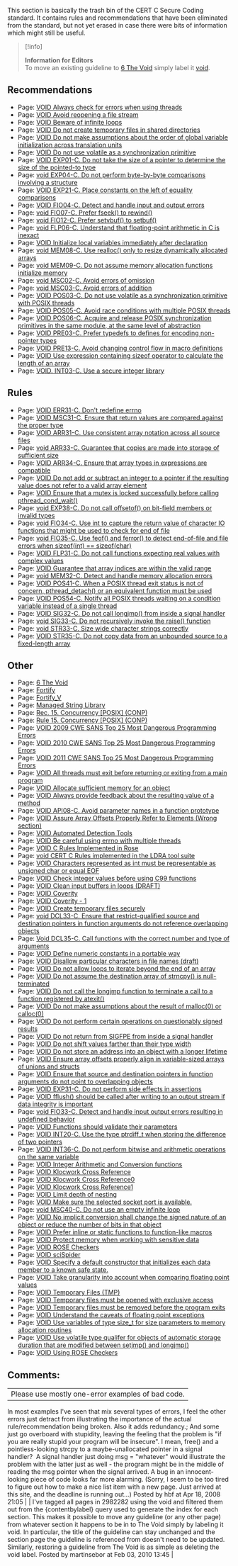 This section is basically the trash bin of the CERT C Secure Coding standard. It contains rules and recommendations that have been eliminated from the standard, but not yet erased in case there were bits of information which might still be useful.
> [!info]  
>
> **Information for Editors**  
> To move an existing guideline to [6 The Void](6%20The%20Void) simply label it [void](https://confluence/label/seccode/void).

## Recommendations
-   Page:
    [VOID Always check for errors when using threads](/confluence/display/c/VOID+Always+check+for+errors+when+using+threads)
-   Page:
    [VOID Avoid reopening a file stream](/confluence/display/c/VOID+Avoid+reopening+a+file+stream)
-   Page:
    [VOID Beware of infinite loops](/confluence/display/c/VOID+Beware+of+infinite+loops)
-   Page:
    [VOID Do not create temporary files in shared directories](/confluence/display/c/VOID+Do+not+create+temporary+files+in+shared+directories)
-   Page:
    [VOID Do not make assumptions about the order of global variable initialization across translation units](/confluence/display/c/VOID+Do+not+make+assumptions+about+the+order+of+global+variable+initialization+across+translation+units)
-   Page:
    [VOID Do not use volatile as a synchronization primitive](/confluence/display/c/VOID+Do+not+use+volatile+as+a+synchronization+primitive)
-   Page:
    [VOID EXP01-C. Do not take the size of a pointer to determine the size of the pointed-to type](/confluence/display/c/VOID+EXP01-C.+Do+not+take+the+size+of+a+pointer+to+determine+the+size+of+the+pointed-to+type)
-   Page:
    [void EXP04-C. Do not perform byte-by-byte comparisons involving a structure](/confluence/display/c/void+EXP04-C.+Do+not+perform+byte-by-byte+comparisons+involving+a+structure)
-   Page:
    [VOID EXP21-C. Place constants on the left of equality comparisons](/confluence/display/c/VOID+EXP21-C.+Place+constants+on+the+left+of+equality+comparisons)
-   Page:
    [VOID FIO04-C. Detect and handle input and output errors](/confluence/display/c/VOID+FIO04-C.+Detect+and+handle+input+and+output+errors)
-   Page:
    [void FIO07-C. Prefer fseek() to rewind()](../c/void%20FIO07-C_%20Prefer%20fseek__%20to%20rewind__)
-   Page:
    [void FIO12-C. Prefer setvbuf() to setbuf()](../c/void%20FIO12-C_%20Prefer%20setvbuf__%20to%20setbuf__)
-   Page:
    [void FLP06-C. Understand that floating-point arithmetic in C is inexact](/confluence/display/c/void+FLP06-C.+Understand+that+floating-point+arithmetic+in+C+is+inexact)
-   Page:
    [VOID Initialize local variables immediately after declaration](/confluence/display/c/VOID+Initialize+local+variables+immediately+after+declaration)
-   Page:
    [void MEM08-C. Use realloc() only to resize dynamically allocated arrays](/confluence/display/c/void+MEM08-C.+Use+realloc%28%29+only+to+resize+dynamically+allocated+arrays)
-   Page:
    [void MEM09-C. Do not assume memory allocation functions initialize memory](/confluence/display/c/void+MEM09-C.+Do+not+assume+memory+allocation+functions+initialize+memory)
-   Page:
    [void MSC02-C. Avoid errors of omission](/confluence/display/c/void+MSC02-C.+Avoid+errors+of+omission)
-   Page:
    [void MSC03-C. Avoid errors of addition](/confluence/display/c/void+MSC03-C.+Avoid+errors+of+addition)
-   Page:
    [VOID POS03-C. Do not use volatile as a synchronization primitive with POSIX threads](/confluence/display/c/VOID+POS03-C.+Do+not+use+volatile+as+a+synchronization+primitive+with+POSIX+threads)
-   Page:
    [VOID POS05-C. Avoid race conditions with multiple POSIX threads](/confluence/display/c/VOID+POS05-C.+Avoid+race+conditions+with+multiple+POSIX+threads)
-   Page:
    [VOID POS06-C. Acquire and release POSIX synchronization primitives in the same module, at the same level of abstraction](/confluence/display/c/VOID+POS06-C.+Acquire+and+release+POSIX+synchronization+primitives+in+the+same+module%2C+at+the+same+level+of+abstraction)
-   Page:
    [VOID PRE03-C. Prefer typedefs to defines for encoding non-pointer types](/confluence/display/c/VOID+PRE03-C.+Prefer+typedefs+to+defines+for+encoding+non-pointer+types)
-   Page:
    [VOID PRE13-C. Avoid changing control flow in macro definitions](/confluence/display/c/VOID+PRE13-C.+Avoid+changing+control+flow+in+macro+definitions)
-   Page:
    [VOID Use expression containing sizeof operator to calculate the length of an array](/confluence/display/c/VOID+Use+expression+containing+sizeof+operator+to+calculate+the+length+of+an+array)
-   Page:
    [VOID. INT03-C. Use a secure integer library](/confluence/display/c/VOID.+INT03-C.+Use+a+secure+integer+library)
## Rules
-   Page:
    [VOID ERR31-C. Don't redefine errno](/confluence/display/c/VOID++ERR31-C.+Don%27t+redefine+errno)
-   Page:
    [VOID MSC31-C. Ensure that return values are compared against the proper type](/confluence/display/c/VOID++MSC31-C.+Ensure+that+return+values+are+compared+against+the+proper+type)
-   Page:
    [VOID ARR31-C. Use consistent array notation across all source files](/confluence/display/c/VOID+ARR31-C.+Use+consistent+array+notation+across+all+source+files)
-   Page:
    [void ARR33-C. Guarantee that copies are made into storage of sufficient size](/confluence/display/c/void+ARR33-C.+Guarantee+that+copies+are+made+into+storage+of+sufficient+size)
-   Page:
    [VOID ARR34-C. Ensure that array types in expressions are compatible](/confluence/display/c/VOID+ARR34-C.+Ensure+that+array+types+in+expressions+are+compatible)
-   Page:
    [VOID Do not add or subtract an integer to a pointer if the resulting value does not refer to a valid array element](/confluence/display/c/VOID+Do+not+add+or+subtract+an+integer+to+a+pointer+if+the+resulting+value+does+not+refer+to+a+valid+array+element)
-   Page:
    [VOID Ensure that a mutex is locked successfully before calling pthread_cond_wait()](../c/VOID%20Ensure%20that%20a%20mutex%20is%20locked%20successfully%20before%20calling%20pthread_cond_wait__)
-   Page:
    [void EXP38-C. Do not call offsetof() on bit-field members or invalid types](/confluence/display/c/void+EXP38-C.+Do+not+call+offsetof%28%29+on+bit-field+members+or+invalid+types)
-   Page:
    [void FIO34-C. Use int to capture the return value of character IO functions that might be used to check for end of file](/confluence/display/c/void+FIO34-C.+Use+int+to+capture+the+return+value+of+character+IO+functions+that+might+be+used+to+check+for+end+of+file)
-   Page:
    [void FIO35-C. Use feof() and ferror() to detect end-of-file and file errors when sizeof(int) == sizeof(char)](../c/void%20FIO35-C_%20Use%20feof__%20and%20ferror__%20to%20detect%20end-of-file%20and%20file%20errors%20when%20sizeof_int_%20==%20sizeof_char_)
-   Page:
    [VOID FLP31-C. Do not call functions expecting real values with complex values](/confluence/display/c/VOID+FLP31-C.+Do+not+call+functions+expecting+real+values+with+complex+values)
-   Page:
    [VOID Guarantee that array indices are within the valid range](/confluence/display/c/VOID+Guarantee+that+array+indices+are+within+the+valid+range)
-   Page:
    [void MEM32-C. Detect and handle memory allocation errors](/confluence/display/c/void+MEM32-C.+Detect+and+handle+memory+allocation+errors)
-   Page:
    [VOID POS41-C. When a POSIX thread exit status is not of concern, pthread_detach() or an equivalent function must be used](/confluence/display/c/VOID+POS41-C.+When+a+POSIX+thread+exit+status+is+not+of+concern%2C++pthread_detach%28%29+or+an+equivalent+function+must+be+used)
-   Page:
    [VOID POS54-C. Notify all POSIX threads waiting on a condition variable instead of a single thread](/confluence/display/c/VOID+POS54-C.+Notify+all+POSIX+threads+waiting+on+a+condition+variable+instead+of+a+single+thread)
-   Page:
    [VOID SIG32-C. Do not call longjmp() from inside a signal handler](/confluence/display/c/VOID+SIG32-C.+Do+not+call+longjmp%28%29+from+inside+a+signal+handler)
-   Page:
    [void SIG33-C. Do not recursively invoke the raise() function](/confluence/display/c/void+SIG33-C.+Do+not+recursively+invoke+the+raise%28%29+function)
-   Page:
    [void STR33-C. Size wide character strings correctly](/confluence/display/c/void+STR33-C.+Size+wide+character+strings+correctly)
-   Page:
    [VOID STR35-C. Do not copy data from an unbounded source to a fixed-length array](/confluence/display/c/VOID+STR35-C.+Do+not+copy+data+from+an+unbounded+source+to+a+fixed-length+array)
## Other
-   Page:
    [6 The Void](/confluence/display/c/6+The+Void)
-   Page:
    [Fortify](/confluence/display/c/Fortify)
-   Page:
    [Fortify_V](/confluence/display/c/Fortify_V)
-   Page:
    [Managed String Library](/confluence/display/c/Managed+String+Library)
-   Page:
    [Rec. 15. Concurrency \[POSIX\] (CONP)](../c/Rec_%2015_%20Concurrency%20%5BPOSIX%5D%20_CONP_)
-   Page:
    [Rule 15. Concurrency \[POSIX\] (CONP)](../c/Rule%2015_%20Concurrency%20%5BPOSIX%5D%20_CONP_)
-   Page:
    [VOID 2009 CWE SANS Top 25 Most Dangerous Programming Errors](/confluence/display/c/VOID+2009+CWE+SANS+Top+25+Most+Dangerous+Programming+Errors)
-   Page:
    [VOID 2010 CWE SANS Top 25 Most Dangerous Programming Errors](/confluence/display/c/VOID+2010+CWE+SANS+Top+25+Most+Dangerous+Programming+Errors)
-   Page:
    [VOID 2011 CWE SANS Top 25 Most Dangerous Programming Errors](/confluence/display/c/VOID+2011+CWE+SANS+Top+25+Most+Dangerous+Programming+Errors)
-   Page:
    [VOID All threads must exit before returning or exiting from a main program](/confluence/display/c/VOID+All+threads+must+exit+before+returning+or+exiting+from+a+main+program)
-   Page:
    [VOID Allocate sufficient memory for an object](/confluence/display/c/VOID+Allocate+sufficient+memory+for+an+object)
-   Page:
    [VOID Always provide feedback about the resulting value of a method](/confluence/display/c/VOID+Always+provide+feedback+about+the+resulting+value+of+a+method)
-   Page:
    [VOID API08-C. Avoid parameter names in a function prototype](/confluence/display/c/VOID+API08-C.+Avoid+parameter+names+in+a+function+prototype)
-   Page:
    [VOID Assure Array Offsets Properly Refer to Elements (Wrong section)](../c/VOID%20Assure%20Array%20Offsets%20Properly%20Refer%20to%20Elements%20_Wrong%20section_)
-   Page:
    [VOID Automated Detection Tools](/confluence/display/c/VOID+Automated+Detection+Tools)
-   Page:
    [VOID Be careful using errno with multiple threads](/confluence/display/c/VOID+Be+careful+using+errno+with+multiple+threads)
-   Page:
    [VOID C Rules Implemented in Rose](/confluence/display/c/VOID+C+Rules+Implemented+in+Rose)
-   Page:
    [void CERT C Rules implemented in the LDRA tool suite](/confluence/display/c/void+CERT+C+Rules+implemented+in+the+LDRA+tool+suite)
-   Page:
    [VOID Characters represented as int must be representable as unsigned char or equal EOF](/confluence/display/c/VOID+Characters+represented+as+int+must+be+representable+as+unsigned+char+or+equal+EOF)
-   Page:
    [VOID Check integer values before using C99 functions](/confluence/display/c/VOID+Check+integer+values+before+using+C99+functions)
-   Page:
    [VOID Clean input buffers in loops (DRAFT)](../c/VOID%20Clean%20input%20buffers%20in%20loops%20_DRAFT_)
-   Page:
    [VOID Coverity](/confluence/display/c/VOID+Coverity)
-   Page:
    [VOID Coverity - 1](/confluence/display/c/VOID+Coverity+-+1)
-   Page:
    [VOID Create temporary files securely](/confluence/display/c/VOID+Create+temporary+files+securely)
-   Page:
    [void DCL33-C. Ensure that restrict-qualified source and destination pointers in function arguments do not reference overlapping objects](/confluence/display/c/void+DCL33-C.+Ensure+that+restrict-qualified+source+and+destination+pointers+in+function+arguments+do+not+reference+overlapping+objects)
-   Page:
    [Void DCL35-C. Call functions with the correct number and type of arguments](/confluence/display/c/Void+DCL35-C.+Call+functions+with+the+correct+number+and+type+of+arguments)
-   Page:
    [VOID Define numeric constants in a portable way](/confluence/display/c/VOID+Define+numeric+constants+in+a+portable+way)
-   Page:
    [VOID Disallow particular characters in file names (draft)](../c/VOID%20Disallow%20particular%20characters%20in%20file%20names%20_draft_)
-   Page:
    [VOID Do not allow loops to iterate beyond the end of an array](/confluence/display/c/VOID+Do+not+allow+loops+to+iterate+beyond+the+end+of+an+array)
-   Page:
    [VOID Do not assume the destination array of strncpy() is null-terminated](/confluence/display/c/VOID+Do+not+assume+the+destination+array+of+strncpy%28%29+is+null-terminated)
-   Page:
    [VOID Do not call the longjmp function to terminate a call to a function registered by atexit()](../c/VOID%20Do%20not%20call%20the%20longjmp%20function%20to%20terminate%20a%20call%20to%20a%20function%20registered%20by%20atexit__)
-   Page:
    [VOID Do not make assumptions about the result of malloc(0) or calloc(0)](../c/VOID%20Do%20not%20make%20assumptions%20about%20the%20result%20of%20malloc_0_%20or%20calloc_0_)
-   Page:
    [VOID Do not perform certain operations on questionably signed results](/confluence/display/c/VOID+Do+not+perform+certain+operations+on+questionably+signed+results)
-   Page:
    [VOID Do not return from SIGFPE from inside a signal handler](/confluence/display/c/VOID+Do+not+return+from+SIGFPE+from+inside+a+signal+handler)
-   Page:
    [VOID Do not shift values farther than their type width](/confluence/display/c/VOID+Do+not+shift+values+farther+than+their+type+width)
-   Page:
    [VOID Do not store an address into an object with a longer lifetime](/confluence/display/c/VOID+Do+not+store+an+address+into+an+object+with+a+longer+lifetime)
-   Page:
    [VOID Ensure array offsets properly align in variable-sized arrays of unions and structs](/confluence/display/c/VOID+Ensure+array+offsets+properly+align+in+variable-sized+arrays+of+unions+and+structs)
-   Page:
    [VOID Ensure that source and destination pointers in function arguments do not point to overlapping objects](/confluence/display/c/VOID+Ensure+that+source+and+destination+pointers+in+function+arguments+do+not+point+to+overlapping+objects)
-   Page:
    [VOID EXP31-C. Do not perform side effects in assertions](/confluence/display/c/VOID+EXP31-C.+Do+not+perform+side+effects+in+assertions)
-   Page:
    [VOID fflush() should be called after writing to an output stream if data integrity is important](/confluence/display/c/VOID+fflush%28%29+should+be+called+after+writing+to+an+output+stream+if+data+integrity+is+important)
-   Page:
    [void FIO33-C. Detect and handle input output errors resulting in undefined behavior](/confluence/display/c/void+FIO33-C.+Detect+and+handle+input+output+errors+resulting+in+undefined+behavior)
-   Page:
    [VOID Functions should validate their parameters](/confluence/display/c/VOID+Functions+should+validate+their+parameters)
-   Page:
    [VOID INT20-C. Use the type ptrdiff_t when storing the difference of two pointers](/confluence/display/c/VOID+INT20-C.+Use+the+type+ptrdiff_t+when+storing+the+difference+of+two+pointers)
-   Page:
    [VOID INT36-C. Do not perform bitwise and arithmetic operations on the same variable](/confluence/display/c/VOID+INT36-C.+Do+not+perform+bitwise+and+arithmetic+operations+on+the+same+variable)
-   Page:
    [VOID Integer Arithmetic and Conversion functions](/confluence/display/c/VOID+Integer+Arithmetic+and+Conversion+functions)
-   Page:
    [VOID Klocwork Cross Reference](/confluence/display/c/VOID+Klocwork+Cross+Reference)
-   Page:
    [VOID Klocwork Cross Reference0](/confluence/display/c/VOID+Klocwork+Cross+Reference0)
-   Page:
    [VOID Klocwork Cross Reference1](/confluence/display/c/VOID+Klocwork+Cross+Reference1)
-   Page:
    [VOID Limit depth of nesting](/confluence/display/c/VOID+Limit+depth+of+nesting)
-   Page:
    [VOID Make sure the selected socket port is available.](/confluence/pages/viewpage.action?pageId=87152268)
-   Page:
    [void MSC40-C. Do not use an empty infinite loop](/confluence/display/c/void+MSC40-C.+Do+not+use+an+empty+infinite+loop)
-   Page:
    [VOID No implicit conversion shall change the signed nature of an object or reduce the number of bits in that object](/confluence/display/c/VOID+No+implicit+conversion+shall+change+the+signed+nature+of+an+object+or+reduce+the+number+of+bits+in+that+object)
-   Page:
    [VOID Prefer inline or static functions to function-like macros](/confluence/display/c/VOID+Prefer+inline+or+static+functions+to+function-like+macros)
-   Page:
    [VOID Protect memory when working with sensitive data](/confluence/display/c/VOID+Protect+memory+when+working+with+sensitive+data)
-   Page:
    [VOID ROSE Checkers](/confluence/display/c/VOID+ROSE+Checkers)
-   Page:
    [VOID sciSpider](/confluence/display/c/VOID+sciSpider)
-   Page:
    [VOID Specify a default constructor that initializes each data member to a known safe state.](/confluence/pages/viewpage.action?pageId=87152224)
-   Page:
    [VOID Take granularity into account when comparing floating point values](/confluence/display/c/VOID+Take+granularity+into+account+when+comparing+floating+point+values)
-   Page:
    [VOID Temporary Files (TMP)](../c/VOID%20Temporary%20Files%20_TMP_)
-   Page:
    [VOID Temporary files must be opened with exclusive access](/confluence/display/c/VOID+Temporary+files+must+be+opened+with+exclusive+access)
-   Page:
    [VOID Temporary files must be removed before the program exits](/confluence/display/c/VOID+Temporary+files+must+be+removed+before+the+program+exits)
-   Page:
    [VOID Understand the caveats of floating point exceptions](/confluence/display/c/VOID+Understand+the+caveats+of+floating+point+exceptions)
-   Page:
    [VOID Use variables of type size_t for size parameters to memory allocation routines](/confluence/display/c/VOID+Use+variables+of+type+size_t+for+size+parameters+to+memory+allocation+routines)
-   Page:
    [VOID Use volatile type qualifer for objects of automatic storage duration that are modified between setjmp() and longjmp()](../c/VOID%20Use%20volatile%20type%20qualifer%20for%20objects%20of%20automatic%20storage%20duration%20that%20are%20modified%20between%20setjmp__%20and%20longjmp__)
-   Page:
    [VOID Using ROSE Checkers](/confluence/display/c/VOID+Using+ROSE+Checkers)
[](https://www.securecoding.cert.org/confluence/display/seccode/POS47-C.+Do+not+use+threads+that+can+be+canceled+asynchronously?showChildren=false&showComments=false) [](https://www.securecoding.cert.org/confluence/pages/viewpage.action?pageId=1336) [](https://www.securecoding.cert.org/confluence/display/seccode/VOID+All+threads+must+exit+before+returning+or+exiting+from+a+main+program?showChildren=false&showComments=false)
## Comments:

|  |
| ----|
| Please use mostly one-error examples of bad code.
In most examples I've seen that mix several types of errors, I feel the other errors just detract from illustrating the importance of the actual rule/recommendation being broken.
Also it adds redundancy.; And some just go overboard with stupidity, leaving the feeling that the problem is "if you are really stupid your program will be insecure". I mean, free() and a pointless-looking strcpy to a maybe-unallocated pointer in a signal handler?  A signal handler just doing msg = "whatever" would illustrate the problem with the latter just as well - the program might be in the middle of reading the msg pointer when the signal arrived.
A bug in an innocent-looking piece of code looks far more alarming.
(Sorry, I seem to be too tired to figure out how to make a nice list item with a new page.  Just arrived at this site, and the deadline is running out...)
                                        Posted by hbf at Apr 18, 2008 21:05
                                     |
| I've tagged all pages in 2982282 using the void and filtered them out from the {contentbylabel} query used to generate the index for each section. This makes it possible to move any guideline (or any other page) from whatever section it happens to be in to The Void simply by labeling it void. In particular, the title of the guideline can stay unchanged and the section page the guideline is referenced from doesn't need to be updated. Similarly, restoring a guideline from The Void is as simple as deleting the void label.
                                        Posted by martinsebor at Feb 03, 2010 13:45
                                     |

